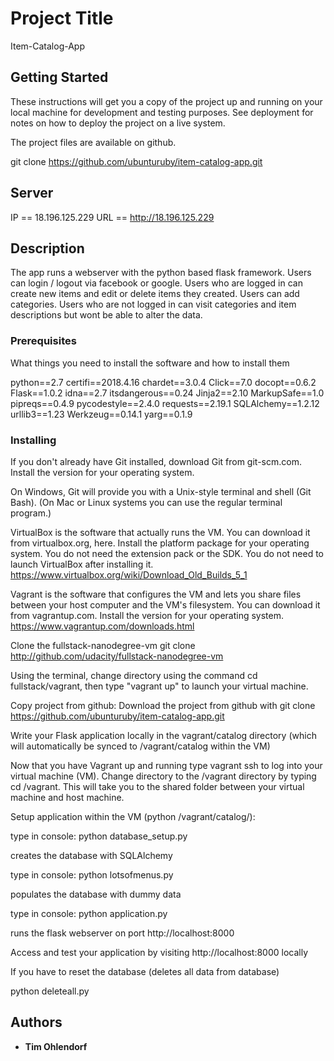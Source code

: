 
# Project Title

Item-Catalog-App 

## Getting Started

These instructions will get you a copy of the project up and running on your local machine for development and testing purposes. See deployment for notes on how to deploy the project on a live system.

The project files are available on github. 

git clone https://github.com/ubunturuby/item-catalog-app.git


## Server
IP  == 18.196.125.229
URL == http://18.196.125.229


## Description

The app runs a webserver with the python based flask framework. 
Users can login / logout via facebook or google.
Users who are logged in can create new items and edit or delete items they created. 
Users can add categories. 
Users who are not logged in can visit categories and item descriptions but wont be able to alter the data. 

### Prerequisites

What things you need to install the software and how to install them

python==2.7
certifi==2018.4.16
chardet==3.0.4
Click==7.0
docopt==0.6.2
Flask==1.0.2
idna==2.7
itsdangerous==0.24
Jinja2==2.10
MarkupSafe==1.0
pipreqs==0.4.9
pycodestyle==2.4.0
requests==2.19.1
SQLAlchemy==1.2.12
urllib3==1.23
Werkzeug==0.14.1
yarg==0.1.9


### Installing

If you don't already have Git installed, download Git from git-scm.com. Install the version for your operating system.

On Windows, Git will provide you with a Unix-style terminal and shell (Git Bash). (On Mac or Linux systems you can use the regular terminal program.)

VirtualBox is the software that actually runs the VM. You can download it from virtualbox.org, here. Install the platform package for your operating system. You do not need the extension pack or the SDK. You do not need to launch VirtualBox after installing it.
https://www.virtualbox.org/wiki/Download_Old_Builds_5_1

Vagrant is the software that configures the VM and lets you share files between your host computer and the VM's filesystem. You can download it from vagrantup.com. Install the version for your operating system.
https://www.vagrantup.com/downloads.html

Clone the fullstack-nanodegree-vm
git clone http://github.com/udacity/fullstack-nanodegree-vm

Using the terminal, change directory using the command cd fullstack/vagrant, then type "vagrant up" to launch your virtual machine.

Copy project from github: 
Download the project from github with 
git clone https://github.com/ubunturuby/item-catalog-app.git

Write your Flask application locally in the vagrant/catalog directory (which will automatically be synced to /vagrant/catalog within the VM)

Now that you have Vagrant up and running type vagrant ssh to log into your virtual machine (VM). Change directory to the /vagrant directory by typing cd /vagrant. This will take you to the shared folder between your virtual machine and host machine.

Setup application within the VM (python /vagrant/catalog/):

type in console: python database_setup.py

creates the database with SQLAlchemy 

type in console: python lotsofmenus.py

populates the database with dummy data 

type in console: python application.py 

runs the flask webserver on port http://localhost:8000

Access and test your application by visiting http://localhost:8000 locally

If you have to reset the database (deletes all data from database) 

python deleteall.py

## Authors

* **Tim Ohlendorf** 

